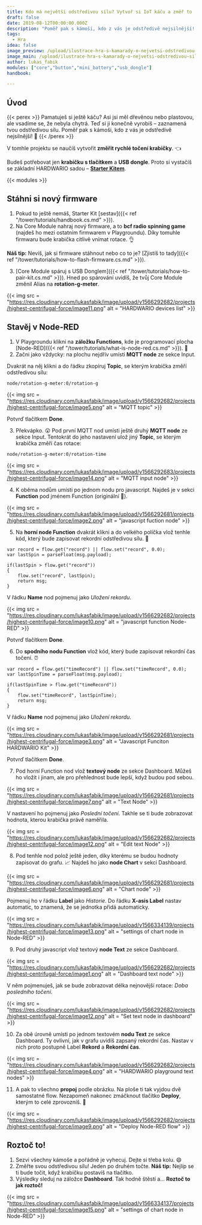 ```yaml
---
title: Kdo má největší odstředivou sílu? Vytvoř si IoT káču a změř to
draft: false
date: 2019-08-12T00:00:00.000Z
description: "Poměř pak s kámoši, kdo z vás je odstředivě nejsilnější! \U0001F4AA Návod na to, jak si ze Starter Kitu od HARDWARIO postavíš chytrou káču."
tags:
  - Hra
idea: false
image_preview: /upload/ilustrace-hra-s-kamarady-o-nejvetsi-odstredivou-silu.png
image_main: /upload/ilustrace-hra-s-kamarady-o-nejvetsi-odstredivou-silu.png
author: lukas_fabik
modules: ["core","button","mini_battery","usb_dongle"]
handbook:

---
```

## Úvod

{{< perex >}}
Pamatuješ si ještě káču? Asi jsi měl dřevěnou nebo plastovou, ale vsadíme se, že nebyla chytrá. Teď si ji konečně vyrobíš – zaznamená tvou odstředivou sílu. Poměř pak s kámoši, kdo z vás je odstředivě nejsilnější! 💪
{{< /perex >}}

V tomhle projektu se naučíš vytvořit **změřit rychlé točení krabičky**. 👈

Budeš potřebovat jen **krabičku s tlačítkem** a **USB dongle**. Proto si vystačíš se základní HARDWARIO sadou – [**Starter Kitem**](https://shop.hardwario.com/starter-kit/).

{{< modules >}}

## Stáhni si nový firmware

1. Pokud to ještě nemáš, Starter Kit [sestav]({{< ref "/tower/tutorials/handbook.cs.md" >}}).
2. Na Core Module nahraj nový firmware, a to **bcf radio spinning game** (najdeš ho mezi ostatním firmwarem v Playgroundu). Díky tomuhle firmwaru bude krabička citlivě vnímat rotace. 👌

**Náš tip:** Nevíš, jak si firmware stáhnout nebo co to je? [Zjistíš to tady]({{< ref "/tower/tutorials/how-to-flash-firmware.cs.md" >}}).

3. [Core Module spáruj s USB Donglem]({{< ref "/tower/tutorials/how-to-pair-kit.cs.md" >}}). Hned po spárování uvidíš, že tvůj Core Module změnil Alias na **rotation-g-meter**.

{{< img src = "https://res.cloudinary.com/lukasfabik/image/upload/v1566292682/projects/highest-centrifugal-force/image11.png" alt = "HARDWARIO devices list" >}}

## Stavěj v Node-RED

1. V Playgroundu klikni na **záložku Functions**, kde je programovací plocha [Node-RED]({{< ref "/tower/tutorials/what-is-node-red.cs.md" >}}). 🤖
2. Začni jako vždycky: na plochu nejdřív umísti **MQTT node** ze sekce Input.

Dvakrát na něj klikni a do řádku zkopíruj **Topic**, se kterým krabička změří odstředivou sílu:

```
node/rotation-g-meter:0/rotation-g
```

{{< img src = "https://res.cloudinary.com/lukasfabik/image/upload/v1566292682/projects/highest-centrifugal-force/image5.png" alt = "MQTT topic" >}}

Potvrď tlačítkem **Done**.

3. Překvápko. 😲 Pod první MQTT nod umísti ještě druhý **MQTT node** ze sekce Input. Tentokrát do jeho nastavení ulož jiný **Topic**, se kterým krabička změří čas rotace:


```
node/rotation-g-meter:0/rotation-time
```

{{< img src = "https://res.cloudinary.com/lukasfabik/image/upload/v1566292683/projects/highest-centrifugal-force/image14.png" alt = "MQTT input node" >}}

4. K oběma nodům umísti po jednom nodu pro javascript. Najdeš je v sekci **Function** pod jménem Function (originální 🤡).

{{< img src = "https://res.cloudinary.com/lukasfabik/image/upload/v1566292681/projects/highest-centrifugal-force/image2.png" alt = "javascript fuction node" >}}

5. Na **horní node Function** dvakrát klikni a do velkého políčka vlož tenhle kód, který bude zapisovat rekordní odstředivou sílu. 💪


```
var record = flow.get("record") || flow.set("record", 0.0);
var lastSpin = parseFloat(msg.payload);

if(lastSpin > flow.get("record"))
{
    flow.set("record", lastSpin);
    return msg;
}
```

V řádku **Name** nod pojmenuj jako _Uložení rekordu_.

{{< img src = "https://res.cloudinary.com/lukasfabik/image/upload/v1566292682/projects/highest-centrifugal-force/image10.png" alt = "javascript function Node-RED" >}}

Potvrď tlačítkem **Done**.

6. Do **spodního nodu Function** vlož kód, který bude zapisovat rekordní čas točení. ⏰


```
var record = flow.get("timeRecord") || flow.set("timeRecord", 0.0);
var lastSpinTime = parseFloat(msg.payload);

if(lastSpinTime > flow.get("timeRecord"))
{
    flow.set("timeRecord", lastSpinTime);
    return msg;
}
```

V řádku **Name** nod pojmenuj jako _Uložení rekordu_.

{{< img src = "https://res.cloudinary.com/lukasfabik/image/upload/v1566292681/projects/highest-centrifugal-force/image3.png" alt = "Javascript Funciton HARDWARIO Kit" >}}

Potvrď tlačítkem **Done**.

7. Pod horní Function nod vlož **textový node** ze sekce Dashboard. Můžeš ho vložit i jinam, ale pro přehlednost bude lepší, když budou pod sebou.

{{< img src = "https://res.cloudinary.com/lukasfabik/image/upload/v1566292681/projects/highest-centrifugal-force/image7.png" alt = "Text Node" >}}

V nastavení ho pojmenuj jako _Poslední točení_. Takhle se ti bude zobrazovat hodnota, kterou krabička právě naměřila.

{{< img src = "https://res.cloudinary.com/lukasfabik/image/upload/v1566292682/projects/highest-centrifugal-force/image12.png" alt = "Edit text Node" >}}

8. Pod tenhle nod polož ještě jeden, díky kterému se budou hodnoty zapisovat do grafu. 📈 Najdeš ho jako **node Chart** v sekci Dashboard.

{{< img src = "https://res.cloudinary.com/lukasfabik/image/upload/v1566292681/projects/highest-centrifugal-force/image6.png" alt = "Chart node" >}}

Pojmenuj ho v řádku **Label** jako _Historie_. Do řádku **X-asis Label** nastav automatic, to znamená, že se jednotka přidá automaticky.

{{< img src = "https://res.cloudinary.com/lukasfabik/image/upload/v1566334139/projects/highest-centrifugal-force/image13.png" alt = "settings of chart node in Node-RED" >}}

9. Pod druhý javascript vlož textový **node Text** ze sekce Dashboard.

{{< img src = "https://res.cloudinary.com/lukasfabik/image/upload/v1566292682/projects/highest-centrifugal-force/image1.png" alt = "Dashboard text node" >}}

V něm pojmenuješ, jak se bude zobrazovat délka nejnovější rotace: _Doba posledního točení_.

{{< img src = "https://res.cloudinary.com/lukasfabik/image/upload/v1566292682/projects/highest-centrifugal-force/image12.png" alt = "Set text node in dashboard" >}}

10. Za obě úrovně umísti po jednom textovém **nodu Text** ze sekce Dashboard. Ty ovlivní, jak v grafu uvidíš zapsaný rekordní čas. Nastav v nich proto postupně Label **Rekord** a **Rekordní čas**.

{{< img src = "https://res.cloudinary.com/lukasfabik/image/upload/v1566292682/projects/highest-centrifugal-force/image4.png" alt = "HARDWARIO playground text nodes" >}}

11. A pak to všechno **propoj** podle obrázku. Na ploše ti tak vyjdou dvě samostatné flow. Nezapomeň nakonec zmáčknout tlačítko **Deploy**, kterým to celé zprovozníš. 🚨

{{< img src = "https://res.cloudinary.com/lukasfabik/image/upload/v1566292682/projects/highest-centrifugal-force/image9.png" alt = "Deploy Node-RED flow" >}}

## Roztoč to!

1. Sezvi všechny kámoše a pořádně je vyhecuj. Dejte si třeba kolu. 😄
2. Změřte svou odstředivou sílu! Jeden po druhém točte.
   **Náš tip:** Nejlíp se ti bude točit, když krabičku postavíš na tlačítko.
3. Výsledky sleduj na záložce **Dashboard**. Tak hodně štěstí a… **Roztoč to jak roztoč!**

{{< img src = "https://res.cloudinary.com/lukasfabik/image/upload/v1566334137/projects/highest-centrifugal-force/image15.png" alt = "settings of chart node in Node-RED" >}}

